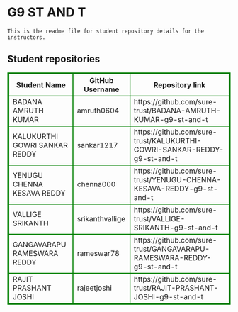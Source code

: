 # G9 ST AND T
    This is the readme file for student repository details for the instructors.
## Student repositories 
<table style="border : 2px solid green; width:100%;">
<tr >
<th style="border : 2px solid green;">Student Name</th>
<th style="border : 2px solid green;">GitHub Username</th>
<th style="border : 2px solid green;">Repository link</th>
</tr>
<tr style="border : 2px solid green;">
<td style="border : 2px solid green;">BADANA AMRUTH KUMAR</td> 

<td style="border : 2px solid green;">amruth0604</td> 

<td style="border : 2px solid green;">https://github.com/sure-trust/BADANA-AMRUTH-KUMAR-g9-st-and-t</td> 
</tr>

<tr style="border : 2px solid green;">
<td style="border : 2px solid green;">KALUKURTHI GOWRI SANKAR REDDY</td> 

<td style="border : 2px solid green;">sankar1217</td> 

<td style="border : 2px solid green;">https://github.com/sure-trust/KALUKURTHI-GOWRI-SANKAR-REDDY-g9-st-and-t</td> 
</tr>

<tr style="border : 2px solid green;">
<td style="border : 2px solid green;">YENUGU CHENNA KESAVA REDDY</td> 

<td style="border : 2px solid green;">chenna000</td> 

<td style="border : 2px solid green;">https://github.com/sure-trust/YENUGU-CHENNA-KESAVA-REDDY-g9-st-and-t</td> 
</tr>

<tr style="border : 2px solid green;">
<td style="border : 2px solid green;">VALLIGE SRIKANTH</td> 

<td style="border : 2px solid green;">srikanthvallige</td> 

<td style="border : 2px solid green;">https://github.com/sure-trust/VALLIGE-SRIKANTH-g9-st-and-t</td> 
</tr>

<tr style="border : 2px solid green;">
<td style="border : 2px solid green;">GANGAVARAPU RAMESWARA REDDY</td> 

<td style="border : 2px solid green;">rameswar78</td> 

<td style="border : 2px solid green;">https://github.com/sure-trust/GANGAVARAPU-RAMESWARA-REDDY-g9-st-and-t</td> 
</tr>

<tr style="border : 2px solid green;">
<td style="border : 2px solid green;">RAJIT PRASHANT JOSHI</td> 

<td style="border : 2px solid green;">rajeetjoshi</td> 

<td style="border : 2px solid green;">https://github.com/sure-trust/RAJIT-PRASHANT-JOSHI-g9-st-and-t</td> 
</tr>
